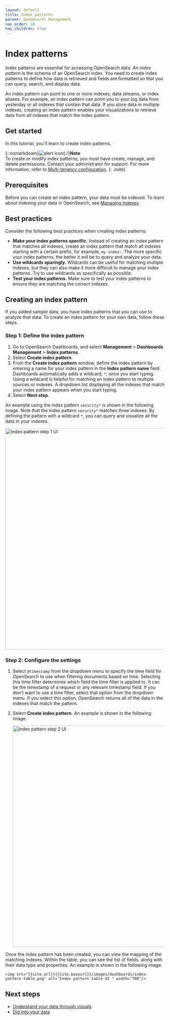 ```yaml
---
layout: default
title: Index patterns
parent: Dashboards Management
nav_order: 10
has_children: true
---
```


# Index patterns

Index patterns are essential for accessing OpenSearch data. An _index pattern_ is the schema of an OpenSearch index. You need to create index patterns to define how data is retrieved and fields are formatted so that you can query, search, and display data. 

An index pattern can point to one or more indexes, data streams, or index aliases. For example, an index pattern can point you to your log data from yesterday or all indexes that contain that data. If you store data in multiple indexes, creating an index pattern enables your visualizations to retrieve data from all indexes that match the index pattern. 

## Get started

In this tutorial, you'll learn to create index patterns.  

{::nomarkdown}<img src="{{site.url}}{{site.baseurl}}/images/icons/alert-icon.png" class="inline-icon" alt="alert icon" size="m"/>{:/}**Note**<br>
To create or modify index patterns, you must have create, manage, and delete permissions. Contact your administrator for support. For more information, refer to [Multi-tenancy configuration]({{site.url}}{{site.baseurl}}/security/multi-tenancy/multi-tenancy-config/#give-roles-access-to-tenants).
{: .note}

## Prerequisites

Before you can create an index pattern, your data must be indexed. To learn about indexing your data in OpenSearch, see [Managing indexes]({{site.url}}{{site.baseurl}}/im-plugin/index/). 

## Best practices

Consider the following best practices when creating index patterns:

- **Make your index patterns specific.** Instead of creating an index pattern that matches all indexes, create an index pattern that match all indexes starting with a certain prefix, for example, `my-index-`. The more specific your index patterns, the better it will be to query and analyze your data.
- **Use wildcards sparingly.** Wildcards can be useful for matching multiple indexes, but they can also make it more difficult to manage your index patterns. Try to use wildcards as specifically as possible.
- **Test your index patterns.** Make sure to test your index patterns to ensure they are matching the correct indexes. 

## Creating an index pattern

If you added sample data, you have index patterns that you can use to analyze that data. To create an index pattern for your own data, follow these steps.

### Step 1: Define the index pattern

1. Go to OpenSearch Dashboards, and select **Management** > **Dashboards Management** > **Index patterns**.
2. Select **Create index pattern**.
3. From the **Create index pattern** window, define the index pattern by entering a name for your index pattern in the **Index pattern name** field. Dashboards automatically adds a wildcard, `*`, once you start typing. Using a wildcard is helpful for matching an index pattern to multiple sources or indexes. A dropdown list displaying all the indexes that match your index pattern appears when you start typing. 
4. Select **Next step**.

An example using the index pattern `security*` is shown in the following image. Note that the index pattern `security*` matches three indexes. By defining the pattern with a wildcard `*`, you can query and visualize all the data in your indexes.

<img src="{{site.url}}{{site.baseurl}}/images/dashboards/index-patterns-step1.png" alt="Index pattern step 1 UI " width="700"/>

### Step 2: Configure the settings

1. Select `@timestamp` from the dropdown menu to specify the time field for OpenSearch to use when filtering documents based on time. Selecting this time filter determines which field the time filter is applied to. It can be the timestamp of a request or any relevant timestamp field. If you don't want to use a time filter, select that option from the dropdown menu. If you select this option, OpenSearch returns all of the data in the indexes that match the pattern.

2. Select  **Create index pattern.** An example is shown in the following image.

    <img src="{{site.url}}{{site.baseurl}}/images/dashboards/index-pattern-step2.png" alt="Index pattern step 2 UI " width="700"/>

Once the index pattern has been created, you can view the mapping of the matching indexes. Within the table, you can see the list of fields, along with their data type and properties. An example is shown in the following image.

    <img src="{{site.url}}{{site.baseurl}}/images/dashboards/index-pattern-table.png" alt="Index pattern table UI " width="700"/>

## Next steps

- [Understand your data through visuals]({{site.url}}{{site.baseurl}}/dashboards/visualize/viz-index/)
- [Dig into your data]({{site.url}}{{site.baseurl}}/dashboards/discover/index-discover/)
